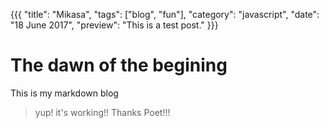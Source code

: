 
{{{
  "title": "Mikasa",
  "tags": ["blog", "fun"],
  "category": "javascript",
  "date": "18 June 2017",
  "preview": "This is a test post."
}}}


# The dawn of the begining

This is my markdown blog

> yup!
> it's working!!
> Thanks Poet!!!
